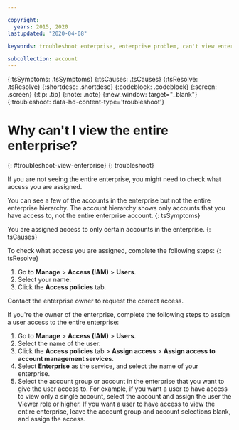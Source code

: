```yaml
---

copyright:
  years: 2015, 2020
lastupdated: "2020-04-08"

keywords: troubleshoot enterprise, enterprise problem, can't view enterprise, access to enterprise

subcollection: account
---
```


{:tsSymptoms: .tsSymptoms}
{:tsCauses: .tsCauses}
{:tsResolve: .tsResolve}
{:shortdesc: .shortdesc}
{:codeblock: .codeblock}
{:screen: .screen}
{:tip: .tip}
{:note: .note}
{:new_window: target="_blank"}
{:troubleshoot: data-hd-content-type='troubleshoot'}

# Why can't I view the entire enterprise?
{: #troubleshoot-view-enterprise}
{: troubleshoot}

If you are not seeing the entire enterprise, you might need to check what access you are assigned.

You can see a few of the accounts in the enterprise but not the entire enterprise hierarchy. The account hierarchy shows only accounts that you have access to, not the entire enterprise account.
{: tsSymptoms}

You are assigned access to only certain accounts in the enterprise.
{: tsCauses}

To check what access you are assigned, complete the following steps:
{: tsResolve}

1. Go to **Manage** &gt; **Access (IAM)** > **Users**.
2. Select your name.
2. Click the **Access policies** tab.

Contact the enterprise owner to request the correct access.

If you're the owner of the enterprise, complete the following steps to assign a user access to the entire enterprise:
1. Go to **Manage** > **Access (IAM)** > **Users**.
2. Select the name of the user.
2. Click the **Access policies** tab > **Assign access** > **Assign access to account management services**.
3. Select **Enterprise** as the service, and select the name of your enterprise.
4. Select the account group or account in the enterprise that you want to give the user access to. For example, if you want a user to have access to view only a single account, select the account and assign the user the Viewer role or higher. If you want a user to have access to view the entire enterprise, leave the account group and account selections blank, and assign the access.
